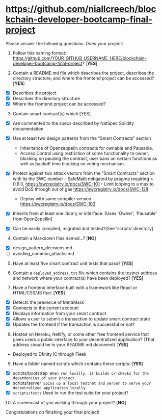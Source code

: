 # https://github.com/niallcreech/blockchain-developer-bootcamp-final-project

Please answer the following questions. Does your project:

1. Follow this naming format: https://github.com/YOUR_GITHUB_USERNAME_HERE/blockchain-developer-bootcamp-final-project? [**YES**]

2. Contain a README.md file which describes the project, describes the directory structure, and where the frontend project can be accessed? [**YES**]
  - [x] Describes the project
  - [x] Describes the directory structure
  - [x] Where the frontend project can be accessed?

3. Contain smart contract(s) which [YES]
  - [x] Are commented to the specs described by NatSpec Solidity documentation
  - [x] Use at least two design patterns from the "Smart Contracts" section
    - Inheritance of Openzeppelin contracts for ownable and Pausable.
    - Access Control using restriction of some functionality to owner, blocking on pausing the contract, user bans on certain functions as well as backoff time blocking on voting mechanism.

  - [x] Protect against two attack vectors from the "Smart Contracts" section with its the SWC number
    	- SafeMath mitigated by pragma requiring > 0.8.0, https://swcregistry.io/docs/SWC-101
    	- Limit looping to a max to avoid DoS through out of gas https://swcregistry.io/docs/SWC-128
    - Deploy with same compiler version https://swcregistry.io/docs/SWC-103
  - [x] Inherits from at least one library or interface. [Uses 'Owner', 'Pausable' from OpenZepellin]
  - [x] Can be easily compiled, migrated and tested?[See 'scripts' directory]

4. Contain a Markdown files named...? [**NO**]
  - [x] design_pattern_decisions.md
  - [ ] avoiding_common_attacks.md

5. Have at least five smart contract unit tests that pass? [**YES**]

6. Contain a `deployed_address.txt` file which contains the testnet address and network where your contract(s) have been deployed? [**YES**]

7. Have a frontend interface built with a framework like React or HTML/CSS/JS that:  [**YES**]
  - [x] Detects the presence of MetaMask
  - [x] Connects to the current account
  - [x] Displays information from your smart contract
  - [x] Allows a user to submit a transaction to update smart contract state
  - [x] Updates the frontend if the transaction is successful or not?

8. Hosted on Heroku, Netlify, or some other free frontend service that gives users a public interface to your decentralized application? (That address should be in your README.md document)  [**YES**]
  - Deployed to Dfinity IC through Fleek 

9. Have a folder named scripts which contains these scripts:  [**YES**]
  - [x] scripts/bootstrap` When run locally, it builds or checks for the dependencies of your project.` 
  - [x] scripts/server` Spins up a local testnet and server to serve your decentralized application locally` 
  - [x] `scripts/tests` Used to run the test suite for your project?

10. A screencast of you walking through your project? [**NO**]


Congratulations on finishing your final project!

